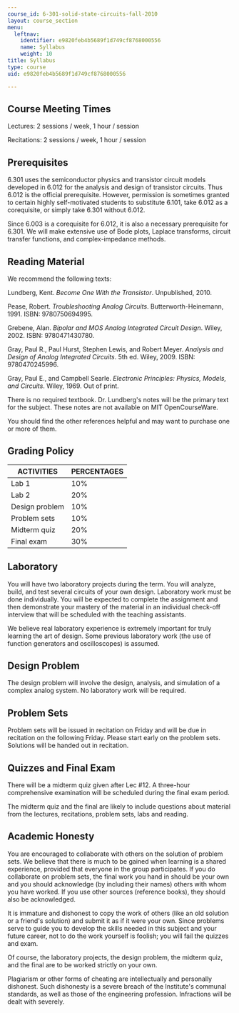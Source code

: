 ```yaml
---
course_id: 6-301-solid-state-circuits-fall-2010
layout: course_section
menu:
  leftnav:
    identifier: e9820feb4b5689f1d749cf8768000556
    name: Syllabus
    weight: 10
title: Syllabus
type: course
uid: e9820feb4b5689f1d749cf8768000556

---
```


Course Meeting Times
--------------------

Lectures: 2 sessions / week, 1 hour / session

Recitations: 2 sessions / week, 1 hour / session

Prerequisites
-------------

6.301 uses the semiconductor physics and transistor circuit models developed in 6.012 for the analysis and design of transistor circuits. Thus 6.012 is the official prerequisite. However, permission is sometimes granted to certain highly self-motivated students to substitute 6.101, take 6.012 as a corequisite, or simply take 6.301 without 6.012.

Since 6.003 is a corequisite for 6.012, it is also a necessary prerequisite for 6.301. We will make extensive use of Bode plots, Laplace transforms, circuit transfer functions, and complex-impedance methods.

Reading Material
----------------

We recommend the following texts:

Lundberg, Kent. _Become One With the Transistor_. Unpublished, 2010.

Pease, Robert. _Troubleshooting Analog Circuits_. Butterworth-Heinemann, 1991. ISBN: 9780750694995.

Grebene, Alan. _Bipolar and MOS Analog Integrated Circuit Design_. Wiley, 2002. ISBN: 9780471430780.

Gray, Paul R., Paul Hurst, Stephen Lewis, and Robert Meyer. _Analysis and Design of Analog Integrated Circuits_. 5th ed. Wiley, 2009. ISBN: 9780470245996.

Gray, Paul E., and Campbell Searle. _Electronic Principles: Physics, Models, and Circuits_. Wiley, 1969. Out of print.

There is no required textbook. Dr. Lundberg's notes will be the primary text for the subject. These notes are not available on MIT OpenCourseWare.

You should find the other references helpful and may want to purchase one or more of them.

Grading Policy
--------------

| ACTIVITIES | PERCENTAGES |
| --- | --- |
| Lab 1 | 10% |
| Lab 2 | 20% |
| Design problem | 10% |
| Problem sets | 10% |
| Midterm quiz | 20% |
| Final exam | 30% 

Laboratory
----------

You will have two laboratory projects during the term. You will analyze, build, and test several circuits of your own design. Laboratory work must be done individually. You will be expected to complete the assignment and then demonstrate your mastery of the material in an individual check-off interview that will be scheduled with the teaching assistants.

We believe real laboratory experience is extremely important for truly learning the art of design. Some previous laboratory work (the use of function generators and oscilloscopes) is assumed.

Design Problem
--------------

The design problem will involve the design, analysis, and simulation of a complex analog system. No laboratory work will be required.

Problem Sets
------------

Problem sets will be issued in recitation on Friday and will be due in recitation on the following Friday. Please start early on the problem sets. Solutions will be handed out in recitation.

Quizzes and Final Exam
----------------------

There will be a midterm quiz given after Lec #12. A three-hour comprehensive examination will be scheduled during the final exam period.

The midterm quiz and the final are likely to include questions about material from the lectures, recitations, problem sets, labs and reading.

Academic Honesty
----------------

You are encouraged to collaborate with others on the solution of problem sets. We believe that there is much to be gained when learning is a shared experience, provided that everyone in the group participates. If you do collaborate on problem sets, the final work you hand in should be your own and you should acknowledge (by including their names) others with whom you have worked. If you use other sources (reference books), they should also be acknowledged.

It is immature and dishonest to copy the work of others (like an old solution or a friend's solution) and submit it as if it were your own. Since problems serve to guide you to develop the skills needed in this subject and your future career, not to do the work yourself is foolish; you will fail the quizzes and exam.

Of course, the laboratory projects, the design problem, the midterm quiz, and the final are to be worked strictly on your own.

Plagiarism or other forms of cheating are intellectually and personally dishonest. Such dishonesty is a severe breach of the Institute's communal standards, as well as those of the engineering profession. Infractions will be dealt with severely.